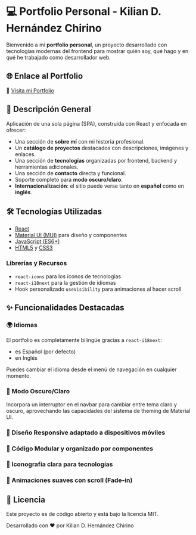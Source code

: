 # 💻 Portfolio Personal - Kilian D. Hernández Chirino

Bienvenido a mi **portfolio personal**, un proyecto desarrollado con tecnologías modernas del frontend para mostrar quién soy, qué hago y en qué he trabajado como desarrollador web.

## 🌐 Enlace al Portfolio

🔗 [Visita mi Portfolio](https://kilianhc.github.io/Portfolio/)

## 📸 Descripción General

Aplicación de una sola página (SPA), construida con React y enfocada en ofrecer:

- Una sección de **sobre mí** con mi historia profesional.
- Un **catálogo de proyectos** destacados con descripciones, imágenes y enlaces.
- Una sección de **tecnologías** organizadas por frontend, backend y herramientas adicionales.
- Una sección de **contacto** directa y funcional.
- Soporte completo para **modo oscuro/claro**.
- **Internacionalización**: el sitio puede verse tanto en **español** como en **inglés**.


## 🛠️ Tecnologías Utilizadas

- [React](https://es.reactjs.org/)
- [Material UI (MUI)](https://mui.com/) para diseño y componentes
- [JavaScript (ES6+)](https://developer.mozilla.org/es/docs/Web/JavaScript)
- [HTML5](https://developer.mozilla.org/es/docs/Web/Guide/HTML/HTML5) y [CSS3](https://developer.mozilla.org/es/docs/Web/CSS)

### Librerías y Recursos
- `react-icons` para los íconos de tecnologías
- `react-i18next` para la gestión de idiomas
- Hook personalizado `useVisibility` para animaciones al hacer scroll

## ✨ Funcionalidades Destacadas

### 🌍 Idiomas

El portfolio es completamente bilingüe gracias a `react-i18next`:

- es Español (por defecto)
- en Inglés

Puedes cambiar el idioma desde el menú de navegación en cualquier momento.

### 🌙 Modo Oscuro/Claro

Incorpora un interruptor en el navbar para cambiar entre tema claro y oscuro, aprovechando las capacidades del sistema de theming de Material UI.

### 🧠 Diseño Responsive adaptado a dispositivos móviles

### 🔧 Código Modular y organizado por componentes

### 🎨 Iconografía clara para tecnologías

### 🚀 Animaciones suaves con scroll (Fade-in)

## 📄 Licencia
Este proyecto es de código abierto y está bajo la licencia MIT.

Desarrollado con ❤️ por Kilian D. Hernández Chirino
